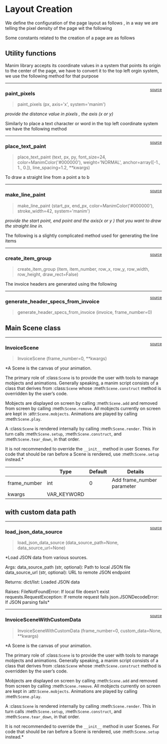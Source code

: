 # Layout Creation


<!-- WARNING: THIS FILE WAS AUTOGENERATED! DO NOT EDIT! -->

We define the configuration of the page layout as follows , in a way we
are telling the pixel density of the page wit the following

Some constants related to the creation of a page are as follows

## Utility functions

Manim library accepts its coordinate values in a system that points its
origin to the center of the page, we have to convert it to the top left
orgin system, we use the following method for that purpose

------------------------------------------------------------------------

<a
href="https://github.com/alix559/ocr_developer_kit/blob/main/ocr_developer_kit/komatsu.py#L35"
target="_blank" style="float:right; font-size:smaller">source</a>

### paint_pixels

>  paint_pixels (px, axis='x', system='manim')

*provide the distance value in pixels , the axis (x or y)*

Similarly to place a text character or word in the top left coordinate
system we have the following method

------------------------------------------------------------------------

<a
href="https://github.com/alix559/ocr_developer_kit/blob/main/ocr_developer_kit/komatsu.py#L54"
target="_blank" style="float:right; font-size:smaller">source</a>

### place_text_paint

>  place_text_paint (text, px, py, font_size=24,
>                        color=ManimColor('#000000'), weight='NORMAL',
>                        anchor=array([-1.,  1.,  0.]), line_spacing=1.2,
>                        **kwargs)

To draw a straight line from a point a to b

------------------------------------------------------------------------

<a
href="https://github.com/alix559/ocr_developer_kit/blob/main/ocr_developer_kit/komatsu.py#L62"
target="_blank" style="float:right; font-size:smaller">source</a>

### make_line_paint

>  make_line_paint (start_px, end_px, color=ManimColor('#000000'),
>                       stroke_width=42, system='manim')

*provide the start point, end point and the axis(x or y ) that you want
to draw the straight line in.*

The following is a slightly complicated method used for generating the
line items

------------------------------------------------------------------------

<a
href="https://github.com/alix559/ocr_developer_kit/blob/main/ocr_developer_kit/komatsu.py#L77"
target="_blank" style="float:right; font-size:smaller">source</a>

### create_item_group

>  create_item_group (item, item_number, row_x, row_y, row_width,
>                         row_height, draw_rect=False)

The invoice headers are generated using the following

------------------------------------------------------------------------

<a
href="https://github.com/alix559/ocr_developer_kit/blob/main/ocr_developer_kit/komatsu.py#L211"
target="_blank" style="float:right; font-size:smaller">source</a>

### generate_header_specs_from_invoice

>  generate_header_specs_from_invoice (invoice, frame_number=0)

## Main Scene class

------------------------------------------------------------------------

<a
href="https://github.com/alix559/ocr_developer_kit/blob/main/ocr_developer_kit/komatsu.py#L224"
target="_blank" style="float:right; font-size:smaller">source</a>

### InvoiceScene

>  InvoiceScene (frame_number=0, **kwargs)

\*A Scene is the canvas of your animation.

The primary role of :class:`Scene` is to provide the user with tools to
manage mobjects and animations. Generally speaking, a manim script
consists of a class that derives from :class:`Scene` whose
:meth:`Scene.construct` method is overridden by the user’s code.

Mobjects are displayed on screen by calling :meth:`Scene.add` and
removed from screen by calling :meth:`Scene.remove`. All mobjects
currently on screen are kept in :attr:`Scene.mobjects`. Animations are
played by calling :meth:`Scene.play`.

A :class:`Scene` is rendered internally by calling :meth:`Scene.render`.
This in turn calls :meth:`Scene.setup`, :meth:`Scene.construct`, and
:meth:`Scene.tear_down`, in that order.

It is not recommended to override the `__init__` method in user Scenes.
For code that should be ran before a Scene is rendered, use
:meth:`Scene.setup` instead.\*

<table>
<thead>
<tr>
<th></th>
<th><strong>Type</strong></th>
<th><strong>Default</strong></th>
<th><strong>Details</strong></th>
</tr>
</thead>
<tbody>
<tr>
<td>frame_number</td>
<td>int</td>
<td>0</td>
<td>Add frame_number parameter</td>
</tr>
<tr>
<td>kwargs</td>
<td>VAR_KEYWORD</td>
<td></td>
<td></td>
</tr>
</tbody>
</table>

## with custom data path

------------------------------------------------------------------------

<a
href="https://github.com/alix559/ocr_developer_kit/blob/main/ocr_developer_kit/komatsu.py#L336"
target="_blank" style="float:right; font-size:smaller">source</a>

### load_json_data_source

>  load_json_data_source (data_source_path=None, data_source_url=None)

\*Load JSON data from various sources.

Args: data_source_path (str, optional): Path to local JSON file
data_source_url (str, optional): URL to remote JSON endpoint

Returns: dict/list: Loaded JSON data

Raises: FileNotFoundError: If local file doesn’t exist
requests.RequestException: If remote request fails json.JSONDecodeError:
If JSON parsing fails\*

------------------------------------------------------------------------

<a
href="https://github.com/alix559/ocr_developer_kit/blob/main/ocr_developer_kit/komatsu.py#L385"
target="_blank" style="float:right; font-size:smaller">source</a>

### InvoiceSceneWithCustomData

>  InvoiceSceneWithCustomData (frame_number=0, custom_data=None, **kwargs)

\*A Scene is the canvas of your animation.

The primary role of :class:`Scene` is to provide the user with tools to
manage mobjects and animations. Generally speaking, a manim script
consists of a class that derives from :class:`Scene` whose
:meth:`Scene.construct` method is overridden by the user’s code.

Mobjects are displayed on screen by calling :meth:`Scene.add` and
removed from screen by calling :meth:`Scene.remove`. All mobjects
currently on screen are kept in :attr:`Scene.mobjects`. Animations are
played by calling :meth:`Scene.play`.

A :class:`Scene` is rendered internally by calling :meth:`Scene.render`.
This in turn calls :meth:`Scene.setup`, :meth:`Scene.construct`, and
:meth:`Scene.tear_down`, in that order.

It is not recommended to override the `__init__` method in user Scenes.
For code that should be ran before a Scene is rendered, use
:meth:`Scene.setup` instead.\*
